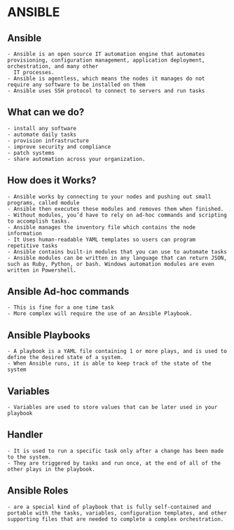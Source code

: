 # ANSIBLE
## Ansible
    - Ansible is an open source IT automation engine that automates provisioning, configuration management, application deployment, orchestration, and many other
      IT processes.
    - Ansible is agentless, which means the nodes it manages do not require any software to be installed on them
    - Ansible uses SSH protocol to connect to servers and run tasks

## What can we do?
    - install any software
    - automate daily tasks
    - provision infrastructure
    - improve security and compliance
    - patch systems
    - share automation across your organization.

## How does it Works?
    - Ansible works by connecting to your nodes and pushing out small programs, called module
    - Ansible then executes these modules and removes them when finished.
    - Without modules, you’d have to rely on ad-hoc commands and scripting to accomplish tasks. 
    - Ansible manages the inventory file which contains the node information
    - It Uses human-readable YAML templates so users can program repetitive tasks
    - Ansible contains built-in modules that you can use to automate tasks
    - Ansible modules can be written in any language that can return JSON, such as Ruby, Python, or bash. Windows automation modules are even written in Powershell. 

## Ansible Ad-hoc commands
    - This is fine for a one time task
    - More complex will require the use of an Ansible Playbook.

## Ansible Playbooks
    - A playbook is a YAML file containing 1 or more plays, and is used to define the desired state of a system.
    - When Ansible runs, it is able to keep track of the state of the system

## Variables
    - Variables are used to store values that can be later used in your playbook

## Handler
    - It is used to run a specific task only after a change has been made to the system. 
    - They are triggered by tasks and run once, at the end of all of the other plays in the playbook. 

## Ansible Roles
    - are a special kind of playbook that is fully self-contained and portable with the tasks, variables, configuration templates, and other supporting files that are needed to complete a complex orchestration. 


